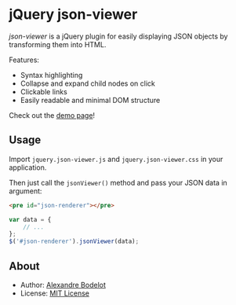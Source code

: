 # jQuery json-viewer

*json-viewer* is a jQuery plugin for easily displaying JSON objects by transforming them into HTML.

Features:
- Syntax highlighting
- Collapse and expand child nodes on click
- Clickable links
- Easily readable and minimal DOM structure

Check out the [demo page](http://rawgit.com/abodelot/jquery.json-viewer/master/demo.html)!

## Usage

Import `jquery.json-viewer.js` and `jquery.json-viewer.css` in your application.

Then just call the `jsonViewer()` method and pass your JSON data in argument:
```html
<pre id="json-renderer"></pre>
```

```js
var data = {
	// ...
};
$('#json-renderer').jsonViewer(data);
```

## About

- Author: [Alexandre Bodelot](https://github.com/abodelot)
- License: [MIT License](http://opensource.org/licenses/MIT)

